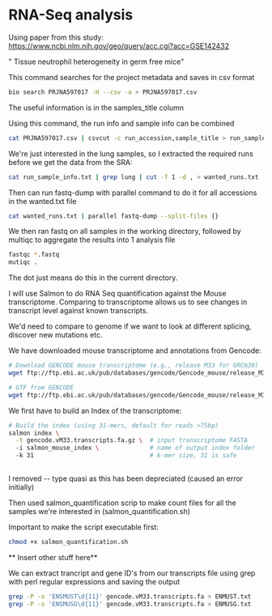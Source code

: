 # RNA-Seq analysis
Using paper from this study: https://www.ncbi.nlm.nih.gov/geo/query/acc.cgi?acc=GSE142432 

" Tissue neutrophil heterogeneity in germ free mice"

This command searches for the project metadata and saves in csv format

``` bash
bio search PRJNA597017 -H --csv -a > PRJNA597017.csv
```
The useful information is in the samples_title column

Using this command, the run info and sample info can be combined

``` bash
cat PRJNA597017.csv | csvcut -c run_accession,sample_title > run_sample_info.txt
```

We're just interested in the lung samples, so I extracted the required runs before we get the data from the SRA: 

```bash
cat run_sample_info.txt | grep lung | cut -f 1 -d , > wanted_runs.txt
```

Then can run fastq-dump with parallel command to do it for all accessions in the wanted.txt file

```bash
cat wanted_runs.txt | parallel fastq-dump --split-files {}
```

We then ran fastq on all samples in the working directory, followed by multiqc to aggregate the results into 1 analysis file 
```bash
fastqc *.fastq
mutiqc .
```
The dot just means do this in the current directory.

I will use Salmon to do RNA Seq quantification against the Mouse transcriptome. Comparing to transcriptome allows us to see changes in transcript level against known transcripts.

We'd need to compare to genome if we want to look at different splicing, discover new mutations etc.

We have downloaded mouse transcriptome and annotations from Gencode:

```bash
# Download GENCODE mouse transcriptome (e.g., release M33 for GRCm39)
wget ftp://ftp.ebi.ac.uk/pub/databases/gencode/Gencode_mouse/release_M33/gencode.vM33.transcripts.fa.gz

# GTF from GENCODE
wget ftp://ftp.ebi.ac.uk/pub/databases/gencode/Gencode_mouse/release_M33/gencode.vM33.annotation.gtf.gz
```

We first have to build an Index of the transcriptome:

```bash
# Build the index (using 31-mers, default for reads >75bp)
salmon index \
  -t gencode.vM33.transcripts.fa.gz \  # input transcriptome FASTA
  -i salmon_mouse_index \              # name of output index folder
  -k 31                                # k-mer size, 31 is safe
    
```
I removed -- type quasi as this has been depreciated (caused an error initially) 

Then used salmon_quantification scrip to make count files for all the samples we're interested in (salmon_quantification.sh)

Important to make the script executable first:
```bash
chmod +x salmon_quantification.sh
```



** Insert other stuff here**


We can extract trancript and gene ID's from our transcripts file using grep with perl regular expressions and saving the output

```bash
grep -P -o 'ENSMUST\d{11}' gencode.vM33.transcripts.fa > ENMUST.txt
grep -P -o 'ENSMUSG\d{11}' gencode.vM33.transcripts.fa > ENMUSG.txt
```